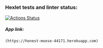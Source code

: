 ### Hexlet tests and linter status:
[![Actions Status](https://github.com/ikievite/python-project-lvl4/workflows/hexlet-check/badge.svg)](https://github.com/ikievite/python-project-lvl4/actions)

##### App link:
    (https://honest-moose-44171.herokuapp.com)
